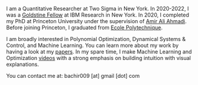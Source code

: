 <p>
I am a Quantitative Researcher at Two Sigma in New York. In 2020-2022, I was a <a href="https://www.research.ibm.com/goldstine/">Goldstine  Fellow</a> at IBM Research in New York.
In 2020, I completed my PhD  at Princeton University  under the supervision of  <a href="http://aaa.princeton.edu/">Amir Ali Ahmadi</a>. Before joining Princeton, I graduated from <a href="https://www.polytechnique.edu/">Ecole Polytechnique</a>.</p>

<p>I am broadly interested in Polynomial Optimization, Dynamical Systems & Control, and Machine Learning. You can learn more about my work by having a look at my <a href="publications/">papers</a>. In my spare time, I make  Machine Learning and Optimization <a href="https://www.youtube.com/@VisuallyExplained/featured">videos</a> with a strong emphasis on building intuition with visual explanations.</p>

<p>You can contact me at: bachir009 [at] gmail [dot] com </p>
